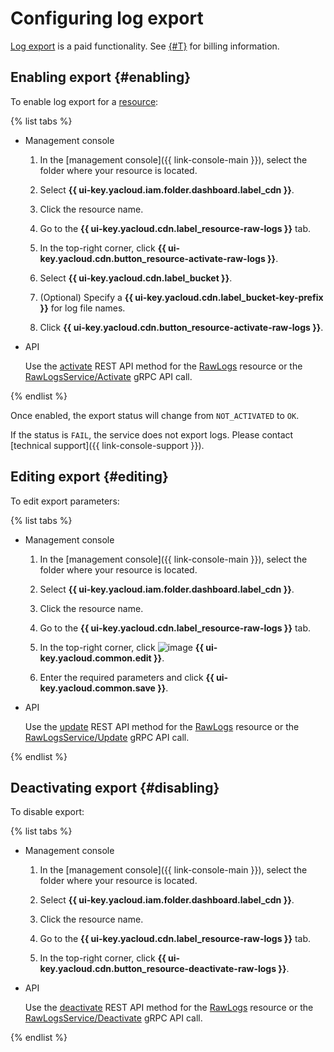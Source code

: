 # Configuring log export

[Log export](../../concepts/logs.md) is a paid functionality. See [{#T}](../../pricing.md) for billing information.

## Enabling export {#enabling}

To enable log export for a [resource](../../concepts/resource.md):

{% list tabs %}

- Management console

   1. In the [management console]({{ link-console-main }}), select the folder where your resource is located.

   1. Select **{{ ui-key.yacloud.iam.folder.dashboard.label_cdn }}**.

   1. Click the resource name.

   1. Go to the **{{ ui-key.yacloud.cdn.label_resource-raw-logs }}** tab.

   1. In the top-right corner, click **{{ ui-key.yacloud.cdn.button_resource-activate-raw-logs }}**.

   1. Select **{{ ui-key.yacloud.cdn.label_bucket }}**.

   1. (Optional) Specify a **{{ ui-key.yacloud.cdn.label_bucket-key-prefix }}** for log file names.

   1. Click **{{ ui-key.yacloud.cdn.button_resource-activate-raw-logs }}**.

- API

   Use the [activate](../../api-ref/RawLogs/activate.md) REST API method for the [RawLogs](../../api-ref/RawLogs/index.md) resource or the [RawLogsService/Activate](../../api-ref/grpc/raw_logs_service.md#Activate) gRPC API call.

{% endlist %}

Once enabled, the export status will change from `NOT_ACTIVATED` to `OK`.

If the status is `FAIL`, the service does not export logs. Please contact [technical support]({{ link-console-support }}).

## Editing export {#editing}

To edit export parameters:

{% list tabs %}

- Management console

   1. In the [management console]({{ link-console-main }}), select the folder where your resource is located.

   1. Select **{{ ui-key.yacloud.iam.folder.dashboard.label_cdn }}**.

   1. Click the resource name.

   1. Go to the **{{ ui-key.yacloud.cdn.label_resource-raw-logs }}** tab.

   1. In the top-right corner, click ![image](../../../_assets/edit.svg) **{{ ui-key.yacloud.common.edit }}**.

   1. Enter the required parameters and click **{{ ui-key.yacloud.common.save }}**.

- API

   Use the [update](../../api-ref/RawLogs/update.md) REST API method for the [RawLogs](../../api-ref/RawLogs/index.md) resource or the [RawLogsService/Update](../../api-ref/grpc/raw_logs_service.md#Update) gRPC API call.

{% endlist %}

## Deactivating export {#disabling}

To disable export:

{% list tabs %}

- Management console

   1. In the [management console]({{ link-console-main }}), select the folder where your resource is located.

   1. Select **{{ ui-key.yacloud.iam.folder.dashboard.label_cdn }}**.

   1. Click the resource name.

   1. Go to the **{{ ui-key.yacloud.cdn.label_resource-raw-logs }}** tab.

   1. In the top-right corner, click **{{ ui-key.yacloud.cdn.button_resource-deactivate-raw-logs }}**.

- API

   Use the [deactivate](../../api-ref/RawLogs/deactivate.md) REST API method for the [RawLogs](../../api-ref/RawLogs/index.md) resource or the [RawLogsService/Deactivate](../../api-ref/grpc/raw_logs_service.md#Deactivate) gRPC API call.

{% endlist %}
